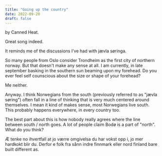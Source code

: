 ```yaml
---
title: "Going up the country"
date: 2022-09-20
draft: false
---
```


by Canned Heat.

Great song indeed.

It reminds me of the discussions I've had with jævla søringa.

So many people from Oslo consider Trondheim as the first city of northern norway. But that doesn't make any sense at all.
I am currently, in late september basking in the southern sun beaming upon my forehead. Do you ever feel self counscious about the size or shape of your forehead?

Me neither.

Anyway. I think Norwegians from the south (previously referred to as "jævla søring") often fall in a line of thinking that is very much centered around themselves. I mean it kind of makes sense, most Norwegians live south. This probably happens everywhere, in every country too.

The best part about this is how nobody really agrees where the line between south / north goes. A lot of people claim Bodø is a part of "north". What do you think?

Æ tenke no ihvertfall at jo værre omgivelsa du har vokst opp i, jo mer hardkokt blir  du. Derfor e folk fra sånn indre finnmark eller nord finland bare built different as.